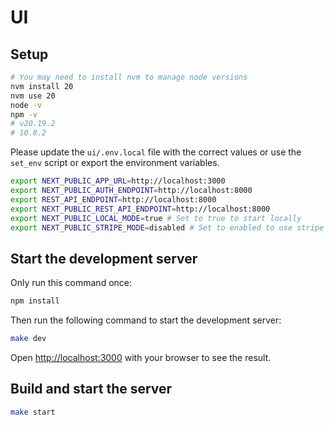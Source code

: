 # UI

## Setup

```bash
# You may need to install nvm to manage node versions
nvm install 20
nvm use 20
node -v
npm -v
# v20.19.2
# 10.8.2
```

Please update the `ui/.env.local` file with the correct values or use the
`set_env` script or export the environment variables.

```bash
export NEXT_PUBLIC_APP_URL=http://localhost:3000
export NEXT_PUBLIC_AUTH_ENDPOINT=http://localhost:8000
export REST_API_ENDPOINT=http://localhost:8000
export NEXT_PUBLIC_REST_API_ENDPOINT=http://localhost:8000
export NEXT_PUBLIC_LOCAL_MODE=true # Set to true to start locally
export NEXT_PUBLIC_STRIPE_MODE=disabled # Set to enabled to use stripe
```

## Start the development server

Only run this command once:
```bash
npm install
```
Then run the following command to start the development server:
```bash
make dev
```

Open [http://localhost:3000](http://localhost:3000) with your browser to see the result.

## Build and start the server

```bash
make start
```